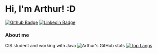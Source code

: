 # Hi, I'm Arthur! :D

[![Github Badge](https://img.shields.io/badge/-Github-000?style=flat-square&logo=Github&logoColor=white&link=https://github.com/castilhoarth)](https://github.com/castilhoarth)
[![Linkedin Badge](https://img.shields.io/badge/-LinkedIn-blue?style=flat-square&logo=Linkedin&logoColor=white&link=https://www.linkedin.com/in/castilhoarthur/)](https://www.linkedin.com/in/castilhoarthur/)

### About me
CIS student and working with Java
![Arthur's GitHub stats](https://github-readme-stats.vercel.app/api?username=castilhoarth&show_icons=true&theme=radical)
[![Top Langs](https://github-readme-stats.vercel.app/api/top-langs/?username=castilhoarth&layout=compact&theme=radical)](https://github.com/castilhoarth)


